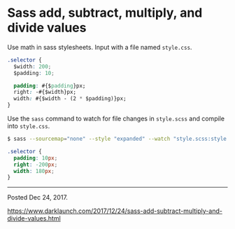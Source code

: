 # Sass add, subtract, multiply, and divide values

Use math in sass stylesheets. Input with a file named `style.css`.

```css
.selector {
  $width: 200;
  $padding: 10;

  padding: #{$padding}px;
  right: -#{$width}px;
  width: #{$width - (2 * $padding)}px;
}
```

Use the `sass` command to watch for file changes in `style.scss` and compile into `style.css`.

```bash
$ sass --sourcemap="none" --style "expanded" --watch "style.scss:style.css"
```

```css
.selector {
  padding: 10px;
  right: -200px;
  width: 180px;
}
```

---

Posted Dec 24, 2017.

https://www.darklaunch.com/2017/12/24/sass-add-subtract-multiply-and-divide-values.html